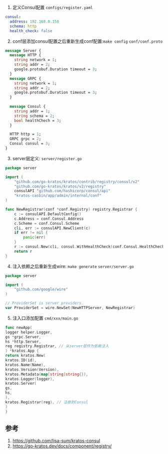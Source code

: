 1. 定义Consul配置
   `configs/register.yaml`

```yml
consul:
  address: 192.168.0.158
  schema: http
  health_check: false

```

2. conf层添加consul配置之后重新生成conf配置:`make config`
   `conf/conf.proto`

```proto
message Server {
  message HTTP {
    string network = 1;
    string addr = 2;
    google.protobuf.Duration timeout = 3;
  }
  message GRPC {
    string network = 1;
    string addr = 2;
    google.protobuf.Duration timeout = 3;
  }
  
  message Consul {
    string addr = 1;
    string schema = 2;
    bool healthChech = 3;
  }

  HTTP http = 1;
  GRPC grpc = 2;
  Consul consul = 3;
}
```

3. server层定义:
   `server/register.go`

```go
package server

import (
	"github.com/go-kratos/kratos/contrib/registry/consul/v2"
	"github.com/go-kratos/kratos/v2/registry"
	consulAPI "github.com/hashicorp/consul/api"
	"kratos-casbin/app/admin/internal/conf"
)

func NewRegistrar(conf *conf.Registry) registry.Registrar {
	c := consulAPI.DefaultConfig()
	c.Address = conf.Consul.Address
	c.Scheme = conf.Consul.Scheme
	cli, err := consulAPI.NewClient(c)
	if err != nil {
		panic(err)
	}
	r := consul.New(cli, consul.WithHealthCheck(conf.Consul.HealthCheck))
	return r
}

```

4. 注入依赖之后重新生成wire: `make generate`
   `server/server.go`

```go
package server

import (
	"github.com/google/wire"
)

// ProviderSet is server providers.
var ProviderSet = wire.NewSet(NewHTTPServer, NewRegistrar)

```

5. 注入口添加配置
   `cmd/xxx/main.go`

```go
func newApp(
logger helper.Logger,
gs *grpc.Server,
hs *http.Server,
reg registry.Registrar, // 从server层作为依赖注入
) *kratos.App {
return kratos.New(
kratos.ID(id),
kratos.Name(Name),
kratos.Version(Version),
kratos.Metadata(map[string]string{}),
kratos.Logger(logger),
kratos.Server(
gs,
hs,
),
kratos.Registrar(reg), // 注册到Consul
)
}
```

## 参考

1. https://github.com/lisa-sum/kratos-consul
2. https://go-kratos.dev/docs/component/registry/
